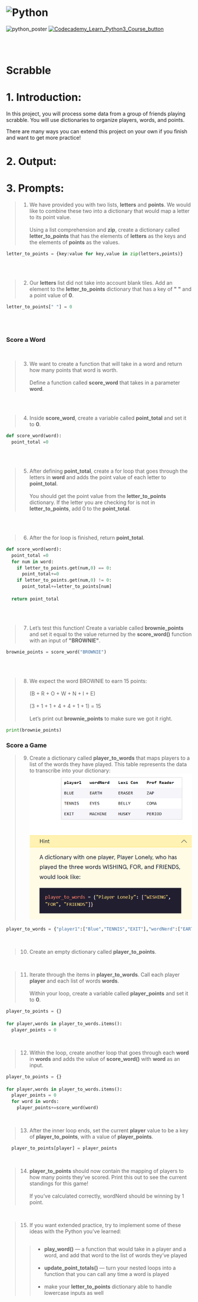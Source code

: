 # <img src="https://github.com/phuongtrieu97coder/Readme_Content_Structure/assets/82598726/174e2883-2d0b-4d01-8992-32f709b72373" alt="Python" width="100px" height="100px">


<img src="https://github.com/phuongtrieu97coder/Python_projects/assets/82598726/19e383e6-169d-428b-8879-766b22b50211" alt="python_poster" width="400px" height="300px"> <a type="button" title="Codecademy_Learn_Python3_Course_button" href="https://www.codecademy.com/courses/learn-python-3/projects/scrabble" target="_blank" data-CodecademyLearnPython3CourseButt="CodecademyLearnPython3CourseButt_data"><img src="https://user-images.githubusercontent.com/82598726/175697552-f960b057-9e97-4c3e-a3e2-f2b5f7876de9.png" alt="Codecademy_Learn_Python3_Course_button" width="400px" height="300px"></a>


<br><br>


# Scrabble

# 1. Introduction:
In this project, you will process some data from a group of friends playing scrabble. You will use dictionaries to organize players, words, and points.

There are many ways you can extend this project on your own if you finish and want to get more practice!

# 2. Output:

# 3. Prompts:

> 1. We have provided you with two lists, <b>letters</b> and <b>points</b>. We would like to combine these two into a dictionary that would map a letter to its point value.<br><br>
Using a list comprehension and <b>zip</b>, create a dictionary called <b>letter_to_points</b> that has the elements of <b>letters</b> as the keys and the elements of <b>points</b> as the values.
```python
letter_to_points = {key:value for key,value in zip(letters,points)}
```
<br><br>

> 2. Our <b>letters</b> list did not take into account blank tiles. Add an element to the <b>letter_to_points</b> dictionary that has a key of <b>" "</b> and a point value of <b>0</b>.
```python
letter_to_points[" "] = 0
```
<br><br>

### Score a Word

<br>


> 3. We want to create a function that will take in a word and return how many points that word is worth.<br><br>
Define a function called <b>score_word</b> that takes in a parameter <b>word</b>.

<br><br>

> 4. Inside <b>score_word</b>, create a variable called <b>point_total</b> and set it to <b>0</b>.
```python
def score_word(word):
  point_total =0
```

<br><br>

> 5. After defining <b>point_total</b>, create a for loop that goes through the letters in <b>word</b> and adds the point value of each letter to <b>point_total</b>.<br><br>
You should get the point value from the <b>letter_to_points</b> dictionary. If the letter you are checking for is not in <b>letter_to_points</b>, add 0 to the <b>point_total</b>.

<br><br>

> 6. After the for loop is finished, return <b>point_total</b>.
```python
def score_word(word):
  point_total =0
  for num in word:
    if letter_to_points.get(num,0) == 0:
      point_total+=0
    if letter_to_points.get(num,0) != 0:
      point_total+=letter_to_points[num]
    
  return point_total
```
<br><br>

> 7. Let’s test this function! Create a variable called <b>brownie_points</b> and set it equal to the value returned by the <b>score_word()</b> function with an input of <b>"BROWNIE"</b>.
```python
brownie_points = score_word("BROWNIE")
```
<br><br>

> 8. We expect the word BROWNIE to earn 15 points:<br><br>
(B + R + O + W + N + I + E)<br><br>
(3 + 1 + 1 + 4 + 4 + 1 + 1) = 15<br><br>
Let’s print out <b>brownie_points</b> to make sure we got it right.
```python
print(brownie_points)
```

### Score a Game

> 9. Create a dictionary called <b>player_to_words</b> that maps players to a list of the words they have played. This table represents the data to transcribe into your dictionary:
![Alt text](image.png)
```python
player_to_words = {"player1":["Blue","TENNIS","EXIT"],"wordNerd":["EARTH","EYES","MACHINE"],"Lexi Con":["ERASER","BELLY","HUSKY"],"Prof Reader":["ZAP","COMA","PERIOD"]}
```

<br>

> 10. Create an empty dictionary called <b>player_to_points</b>.

<br>

> 11. Iterate through the items in <b>player_to_words</b>. Call each player <b>player</b> and each list of words <b>words</b>.<br><br>
Within your loop, create a variable called <b>player_points</b> and set it to <b>0</b>.
```python
player_to_points = {}

for player,words in player_to_words.items():
  player_points = 0
```
<br>

> 12. Within the loop, create another loop that goes through each <b>word</b> in <b>words</b> and adds the value of <b>score_word()</b> with <b>word</b> as an input.
```python
player_to_points = {}

for player,words in player_to_words.items():
  player_points = 0
  for word in words:
    player_points+=score_word(word)
```
<br>

> 13. After the inner loop ends, set the current <b>player</b> value to be a key of <b>player_to_points</b>, with a value of <b>player_points</b>.
```python
  player_to_points[player] = player_points
```
<br>

> 14. <b>player_to_points</b> should now contain the mapping of players to how many points they’ve scored. Print this out to see the current standings for this game!<br><br>
If you’ve calculated correctly, wordNerd should be winning by 1 point.

<br>

> 15. If you want extended practice, try to implement some of these ideas with the Python you’ve learned:<br><br>
>> - <b>play_word()</b> — a function that would take in a player and a word, and add that word to the list of words they’ve played<br><br>
>> - <b>update_point_totals()</b> — turn your nested loops into a function that you can call any time a word is played<br><br>
>> - make your <b>letter_to_points</b> dictionary able to handle lowercase inputs as well



